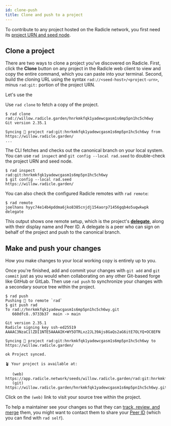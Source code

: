 ```yaml
---
id: clone-push
title: Clone and push to a project
---
```


To contribute to any project hosted on the Radicle network, you first need its [project URN and seed
node](discover-project.md).

## Clone a project

There are two ways to clone a project you've discovered on Radicle. First, click the **Clone** button on any project in the Radicle web client to view and copy the entire command, which you can paste into your terminal. Second, build the cloning URL using the syntax `rad://<seed-host>/<project-urn>`, minus `rad:git:` portion of the project URN.

Let's use the 

Use `rad clone` to fetch a copy of the project.

```
$ rad clone rad://willow.radicle.garden/hnrkmkfqk1yadewcgasm1s6mp5pn1hc5ch6wy
Git version 2.35.1

Syncing 🌱 project rad:git:hnrkmkfqk1yadewcgasm1s6mp5pn1hc5ch6wy from https://willow.radicle.garden/
...
```

The CLI fetches and checks out the canonical branch on your local system. You can use `rad inspect` and `git config
--local rad.seed` to double-check the project URN and seed node.

```
$ rad inspect
rad:git:hnrkmkfqk1yadewcgasm1s6mp5pn1hc5ch6wy
$ git config --local rad.seed
https://willow.radicle.garden/
```

You can also check the configured Radicle remotes with `rad remote`:

```
$ rad remote
joelhans hyyc74e14b4pddma6jko8385cnjdj154aorp71456gqb4o5uqwkwpk delegate
```

This output shows one remote setup, which is the project's [**delegate**](understanding-radicle/glossary.md#delegate),
along with their display name and Peer ID. A delegate is a peer who can sign on behalf of the project and push to the
canonical branch.

## Make and push your changes

How you make changes to your local working copy is entirely up to you. 

Once you're finished, add and commit your changes with `git add` and `git commit` just as you would when collaborating
on any other Git-based forge like GitHub or GitLab. Then use `rad push` to synchronize your changes with a secondary
source tree within the project.

```
$ rad push
Pushing 🌱 to remote `rad`
$ git push rad
To rad://hnrkmkfqk1yadewcgasm1s6mp5pn1hc5ch6wy.git
   660dfc8..9733b37  main -> main

Git version 2.35.1
Radicle signing key ssh-ed25519 AAAAC3NzaC1lZDI1NTE5AAAAIK+WY5OTRLxz2JL39Ajs8GaQs2aG6itE7OLYQ+OC8EFN

Syncing 🌱 project rad:git:hnrkmkfqk1yadewcgasm1s6mp5pn1hc5ch6wy to https://willow.radicle.garden/

ok Project synced.

🪴 Your project is available at:

   (web) https://app.radicle.network/seeds/willow.radicle.garden/rad:git:hnrkmkfqk1yadewcgasm1s6mp5pn1hc5ch6wy/remotes/hynz3cahu1pnmah6a1m59en8c6bujbc5go5inst8chmcr8ahn6byw4
   (git) https://willow.radicle.garden/hnrkmkfqk1yadewcgasm1s6mp5pn1hc5ch6wy.git
```

Click on the `(web)` link to visit your source tree within the project.

To help a maintainer see your changes so that they can [track, review, and merge](track-review-merge.md) them, you might
want to contact them to share your [Peer ID](understanding-radicle/glossary.md#peer-id) (which you can find with `rad
self`).
